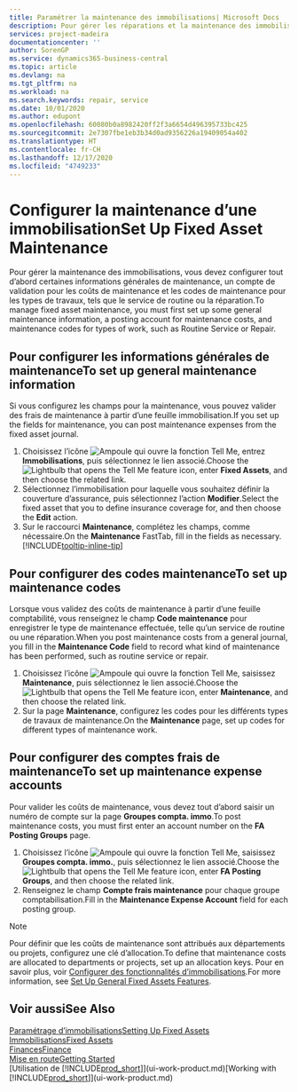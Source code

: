 ```yaml
---
title: Paramétrer la maintenance des immobilisations| Microsoft Docs
description: Pour gérer les réparations et la maintenance des immobilisations, spécifiez les informations de maintenance générale, les codes du type de travail, et un compte de validation pour les coûts.
services: project-madeira
documentationcenter: ''
author: SorenGP
ms.service: dynamics365-business-central
ms.topic: article
ms.devlang: na
ms.tgt_pltfrm: na
ms.workload: na
ms.search.keywords: repair, service
ms.date: 10/01/2020
ms.author: edupont
ms.openlocfilehash: 60080b0a8982420ff2f3a6654d496395733bc425
ms.sourcegitcommit: 2e7307fbe1eb3b34d0ad9356226a19409054a402
ms.translationtype: HT
ms.contentlocale: fr-CH
ms.lasthandoff: 12/17/2020
ms.locfileid: "4749233"
---
```

# <a name="set-up-fixed-asset-maintenance"></a><span data-ttu-id="b8802-103">Configurer la maintenance d’une immobilisation</span><span class="sxs-lookup"><span data-stu-id="b8802-103">Set Up Fixed Asset Maintenance</span></span>
<span data-ttu-id="b8802-104">Pour gérer la maintenance des immobilisations, vous devez configurer tout d’abord certaines informations générales de maintenance, un compte de validation pour les coûts de maintenance et les codes de maintenance pour les types de travaux, tels que le service de routine ou la réparation.</span><span class="sxs-lookup"><span data-stu-id="b8802-104">To manage fixed asset maintenance, you must first set up some general maintenance information, a posting account for maintenance costs, and maintenance codes for types of work, such as Routine Service or Repair.</span></span>

## <a name="to-set-up-general-maintenance-information"></a><span data-ttu-id="b8802-105">Pour configurer les informations générales de maintenance</span><span class="sxs-lookup"><span data-stu-id="b8802-105">To set up general maintenance information</span></span>
<span data-ttu-id="b8802-106">Si vous configurez les champs pour la maintenance, vous pouvez valider des frais de maintenance à partir d’une feuille immobilisation.</span><span class="sxs-lookup"><span data-stu-id="b8802-106">If you set up the fields for maintenance, you can post maintenance expenses from the fixed asset journal.</span></span>

1. <span data-ttu-id="b8802-107">Choisissez l’icône ![Ampoule qui ouvre la fonction Tell Me](media/ui-search/search_small.png "Dites-moi ce que vous voulez faire"), entrez **Immobilisations**, puis sélectionnez le lien associé.</span><span class="sxs-lookup"><span data-stu-id="b8802-107">Choose the ![Lightbulb that opens the Tell Me feature](media/ui-search/search_small.png "Tell me what you want to do") icon, enter **Fixed Assets**, and then choose the related link.</span></span>
2. <span data-ttu-id="b8802-108">Sélectionnez l’immobilisation pour laquelle vous souhaitez définir la couverture d’assurance, puis sélectionnez l’action **Modifier**.</span><span class="sxs-lookup"><span data-stu-id="b8802-108">Select the fixed asset that you to define insurance coverage for, and then choose the **Edit** action.</span></span>
3. <span data-ttu-id="b8802-109">Sur le raccourci **Maintenance**, complétez les champs, comme nécessaire.</span><span class="sxs-lookup"><span data-stu-id="b8802-109">On the **Maintenance** FastTab, fill in the fields as necessary.</span></span> [!INCLUDE[tooltip-inline-tip](includes/tooltip-inline-tip_md.md)]

## <a name="to-set-up-maintenance-codes"></a><span data-ttu-id="b8802-110">Pour configurer des codes maintenance</span><span class="sxs-lookup"><span data-stu-id="b8802-110">To set up maintenance codes</span></span>
<span data-ttu-id="b8802-111">Lorsque vous validez des coûts de maintenance à partir d’une feuille comptabilité, vous renseignez le champ **Code maintenance** pour enregistrer le type de maintenance effectuée, telle qu’un service de routine ou une réparation.</span><span class="sxs-lookup"><span data-stu-id="b8802-111">When you post maintenance costs from a general journal, you fill in the **Maintenance Code** field to record what kind of maintenance has been performed, such as routine service or repair.</span></span>

1. <span data-ttu-id="b8802-112">Choisissez l’icône ![Ampoule qui ouvre la fonction Tell Me](media/ui-search/search_small.png "Dites-moi ce que vous voulez faire"), saisissez **Maintenance**, puis sélectionnez le lien associé.</span><span class="sxs-lookup"><span data-stu-id="b8802-112">Choose the ![Lightbulb that opens the Tell Me feature](media/ui-search/search_small.png "Tell me what you want to do") icon, enter **Maintenance**, and then choose the related link.</span></span>
2. <span data-ttu-id="b8802-113">Sur la page **Maintenance**, configurez les codes pour les différents types de travaux de maintenance.</span><span class="sxs-lookup"><span data-stu-id="b8802-113">On the **Maintenance** page, set up codes for different types of maintenance work.</span></span>

## <a name="to-set-up-maintenance-expense-accounts"></a><span data-ttu-id="b8802-114">Pour configurer des comptes frais de maintenance</span><span class="sxs-lookup"><span data-stu-id="b8802-114">To set up maintenance expense accounts</span></span>
<span data-ttu-id="b8802-115">Pour valider les coûts de maintenance, vous devez tout d’abord saisir un numéro de compte sur la page **Groupes compta. immo**.</span><span class="sxs-lookup"><span data-stu-id="b8802-115">To post maintenance costs, you must first enter an account number on the **FA Posting Groups** page.</span></span>

1. <span data-ttu-id="b8802-116">Choisissez l’icône ![Ampoule qui ouvre la fonction Tell Me](media/ui-search/search_small.png "Dites-moi ce que vous voulez faire"), saisissez **Groupes compta. immo.**, puis sélectionnez le lien associé.</span><span class="sxs-lookup"><span data-stu-id="b8802-116">Choose the ![Lightbulb that opens the Tell Me feature](media/ui-search/search_small.png "Tell me what you want to do") icon, enter **FA Posting Groups**, and then choose the related link.</span></span>
2. <span data-ttu-id="b8802-117">Renseignez le champ **Compte frais maintenance** pour chaque groupe comptabilisation.</span><span class="sxs-lookup"><span data-stu-id="b8802-117">Fill in the **Maintenance Expense Account** field for each posting group.</span></span>

> [!NOTE]  
>   <span data-ttu-id="b8802-118">Pour définir que les coûts de maintenance sont attribués aux départements ou projets, configurez une clé d’allocation.</span><span class="sxs-lookup"><span data-stu-id="b8802-118">To define that maintenance costs are allocated to departments or projects, set up an allocation keys.</span></span> <span data-ttu-id="b8802-119">Pour en savoir plus, voir [Configurer des fonctionnalités d’immobilisations](fa-how-setup-general.md).</span><span class="sxs-lookup"><span data-stu-id="b8802-119">For more information, see [Set Up General Fixed Assets Features](fa-how-setup-general.md).</span></span>

## <a name="see-also"></a><span data-ttu-id="b8802-120">Voir aussi</span><span class="sxs-lookup"><span data-stu-id="b8802-120">See Also</span></span>
[<span data-ttu-id="b8802-121">Paramétrage d’immobilisations</span><span class="sxs-lookup"><span data-stu-id="b8802-121">Setting Up Fixed Assets</span></span>](fa-setup.md)  
[<span data-ttu-id="b8802-122">Immobilisations</span><span class="sxs-lookup"><span data-stu-id="b8802-122">Fixed Assets</span></span>](fa-manage.md)  
[<span data-ttu-id="b8802-123">Finances</span><span class="sxs-lookup"><span data-stu-id="b8802-123">Finance</span></span>](finance.md)  
[<span data-ttu-id="b8802-124">Mise en route</span><span class="sxs-lookup"><span data-stu-id="b8802-124">Getting Started</span></span>](product-get-started.md)  
<span data-ttu-id="b8802-125">[Utilisation de [!INCLUDE[prod_short](includes/prod_short.md)]](ui-work-product.md)</span><span class="sxs-lookup"><span data-stu-id="b8802-125">[Working with [!INCLUDE[prod_short](includes/prod_short.md)]](ui-work-product.md)</span></span>
